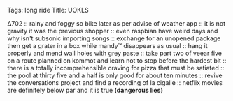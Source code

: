 Tags: long ride
Title: UOKLS
  
∆702 :: rainy and foggy so bike later as per advise of weather app :: it is not gravity it was the previous shopper :: even raspbian have weird days and why isn't subsonic importing songs :: exchange for an unopened package then get a grater in a box while mandy™ disappears as usual :: hang it properly and mend wall holes with grey paste :: take part two of veear five on a route planned on kommot and learn not to stop before the hardest bit :: there is a totally incomprehensible craving for pizza that must be satiated :: the pool at thirty five and a half is only good for about ten minutes :: revive the conversations project and find a recording of la cigalle :: netflix movies are definitely below par and it is true **(dangerous lies)**